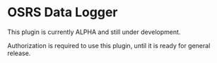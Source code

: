 # OSRS Data Logger
This plugin is currently ALPHA and still under development. 

Authorization is required to use this plugin, until it is ready for general release.